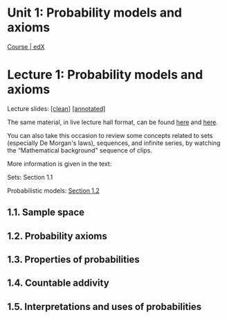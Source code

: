 # Unit 1: Probability models and axioms

[Course | edX](https://learning.edx.org/course/course-v1:MITx+6.431x+1T2024/block-v1:MITx+6.431x+1T2024+type@sequential+block@Lec__1_Probability_models_and_axioms)

# Lecture 1: Probability models and axioms

Lecture slides: [[clean]](https://courses.edx.org/assets/courseware/v1/72030270676178c44564492ac38555d2/asset-v1:MITx+6.431x+1T2024+type@asset+block/lectureslides_L01cleanslides.pdf) [[annotated]](https://courses.edx.org/assets/courseware/v1/763ee7dc9d36ae6414892cf0a457cb0d/asset-v1:MITx+6.431x+1T2024+type@asset+block/lectureslides_L01annotatedslides.pdf)

The same material, in live lecture hall format, can be found [here](http://ocw.mit.edu/courses/electrical-engineering-and-computer-science/6-041-probabilistic-systems-analysis-and-applied-probability-fall-2010/video-lectures/lecture-1-probability-models-and-axioms/) and [here](http://www.youtube.com/watch?v=j9WZyLZCBzs).

You can also take this occasion to review some concepts related to sets (especially De Morgan's laws), sequences, and infinite series, by watching the “Mathematical background" sequence of clips.

More information is given in the text:

Sets: Section 1.1

Probabilistic models: [Section 1.2](https://courses.edx.org/courses/course-v1:MITx+6.431x+1T2024/pdfbook/0/chapter/1/3)

## 1.1. Sample space

## 1.2. Probability axioms

## 1.3. Properties of probabilities

## 1.4. Countable addivity

## 1.5. Interpretations and uses of probabilities